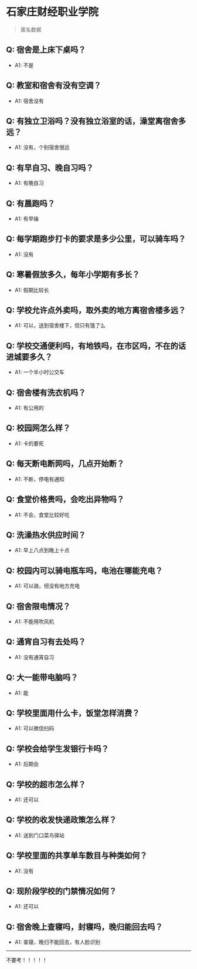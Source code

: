 # 石家庄财经职业学院
> 匿名数据
## Q: 宿舍是上床下桌吗？
- A1: 不是
## Q: 教室和宿舍有没有空调？
- A1: 宿舍没有
## Q: 有独立卫浴吗？没有独立浴室的话，澡堂离宿舍多远？
- A1: 没有，个别宿舍很远
## Q: 有早自习、晚自习吗？
- A1: 有晚自习
## Q: 有晨跑吗？
- A1: 有早操
## Q: 每学期跑步打卡的要求是多少公里，可以骑车吗？
- A1: 没有
## Q: 寒暑假放多久，每年小学期有多长？
- A1: 假期比较长
## Q: 学校允许点外卖吗，取外卖的地方离宿舍楼多远？
- A1: 可以，送到宿舍楼下，但只有饿了么
## Q: 学校交通便利吗，有地铁吗，在市区吗，不在的话进城要多久？
- A1: 一个半小时公交车
## Q: 宿舍楼有洗衣机吗？
- A1: 有公用的
## Q: 校园网怎么样？
- A1: 卡的要死
## Q: 每天断电断网吗，几点开始断？
- A1: 不断，停电有通知
## Q: 食堂价格贵吗，会吃出异物吗？
- A1: 不会，食堂比较好吃
## Q: 洗澡热水供应时间？
- A1: 早上八点到晚上十点
## Q: 校园内可以骑电瓶车吗，电池在哪能充电？
- A1: 可以骑，但没有地方充电
## Q: 宿舍限电情况？
- A1: 不能用吹风机
## Q: 通宵自习有去处吗？
- A1: 没有通宵自习
## Q: 大一能带电脑吗？
- A1: 能
## Q: 学校里面用什么卡，饭堂怎样消费？
- A1: 可以微信扫码
## Q: 学校会给学生发银行卡吗？
- A1: 后期会
## Q: 学校的超市怎么样？
- A1: 还可以
## Q: 学校的收发快递政策怎么样？
- A1: 送到门口菜鸟驿站
## Q: 学校里面的共享单车数目与种类如何？
- A1: 没有
## Q: 现阶段学校的门禁情况如何？
- A1: 还可以
## Q: 宿舍晚上查寝吗，封寝吗，晚归能回去吗？
- A1: 查寝，晚归不能回去，有人脸识别
***
不要考！！！！！
